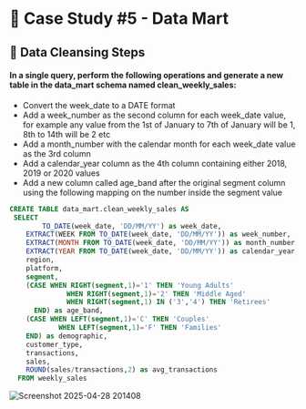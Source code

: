 # 🛒 Case Study #5 - Data Mart
## 🧹 Data Cleansing Steps

#### In a single query, perform the following operations and generate a new table in the data_mart schema named clean_weekly_sales:
- Convert the week_date to a DATE format
- Add a week_number as the second column for each week_date value, for example any value from the 1st of January to 7th of January will be 1, 8th to 14th will be 2 etc
- Add a month_number with the calendar month for each week_date value as the 3rd column
- Add a calendar_year column as the 4th column containing either 2018, 2019 or 2020 values
- Add a new column called age_band after the original segment column using the following mapping on the number inside the segment value

```sql
CREATE TABLE data_mart.clean_weekly_sales AS
 SELECT 
		TO_DATE(week_date, 'DD/MM/YY') as week_date,
    EXTRACT(WEEK FROM TO_DATE(week_date, 'DD/MM/YY')) as week_number,
    EXTRACT(MONTH FROM TO_DATE(week_date, 'DD/MM/YY')) as month_number,
    EXTRACT(YEAR FROM TO_DATE(week_date, 'DD/MM/YY')) as calendar_year,
    region,
    platform,
    segment,
    (CASE WHEN RIGHT(segment,1)='1' THEN 'Young Adults'
         	  WHEN RIGHT(segment,1)='2' THEN 'Middle Aged'
         	  WHEN RIGHT(segment,1) IN ('3','4') THEN 'Retirees'
      END) as age_band,
    (CASE WHEN LEFT(segment,1)='C' THEN 'Couples'
         	WHEN LEFT(segment,1)='F' THEN 'Families'
    END) as demographic,
    customer_type,
    transactions,
    sales,
    ROUND(sales/transactions,2) as avg_transactions
  FROM weekly_sales
  ```

![Screenshot 2025-04-28 201408](https://github.com/user-attachments/assets/e5872d7e-11fb-4ff4-a232-ff960d2075bc)
